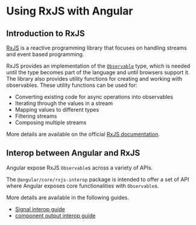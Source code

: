 # Using RxJS with Angular

## Introduction to RxJS

[RxJS](https://rxjs.dev/) is a reactive programming library that focuses on handling streams and event based programming.

RxJS provides an implementation of the [`Observable`](https://rxjs.dev/guide/observable) type, which is needed until the type becomes part of the language and until browsers support it. The library also provides utility functions for creating and working with observables. These utility functions can be used for:

- Converting existing code for async operations into observables
- Iterating through the values in a stream
- Mapping values to different types
- Filtering streams
- Composing multiple streams

More details are available on the official [RxJS documentation](https://rxjs.dev/).

## Interop between Angular and RxJS

Angular expose RxJS `Observable`s across a variety of APIs. 

The `@angular/core/rxjs-interop` package is intended to offer a set of API where Angular exposes core functionalities with `Observable`s.

More details are available in the following guides.

- [Signal interop guide](/ecosystem/rxjs-interop/signals-interop)
- [component output interop guide](/ecosystem/rxjs-interop/output-interop)

<!-- TODO: Add a RxJS good practices guide -->
<!-- TODO: Add a guide for rxResource -->
<!-- TODO: Add a mention somewhere about takeUntilDestroy -->

